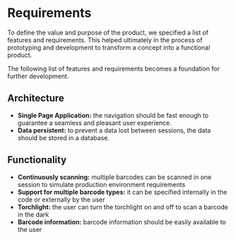 # Requirements

To define the value and purpose of the product, we specified a list of features and requirements. This helped ultimately in the process of prototyping and development to transform a concept into a functional product. 

The following list of features and requirements becomes a foundation for further development.

## Architecture

* **Single Page Application:** the navigation should be fast enough to guarantee a seamless and pleasant user experience.
* **Data persistent:** to prevent a data lost between sessions, the data should be stored in a database. 

## Functionality

* **Continuously scanning:** multiple barcodes can be scanned in one session to simulate production environment requirements
* **Support for multiple barcode types:** it can be specified internally in the code or externally by the user
* **Torchlight:** the user can turn the torchlight on and off to scan a barcode in the dark
* **Barcode information:** barcode information should be easily available to the user
